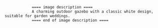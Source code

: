
                ==== image description ====
                A charming outdoor gazebo with a classic white design, suitable for garden weddings.
                ==== end of image description ====
                